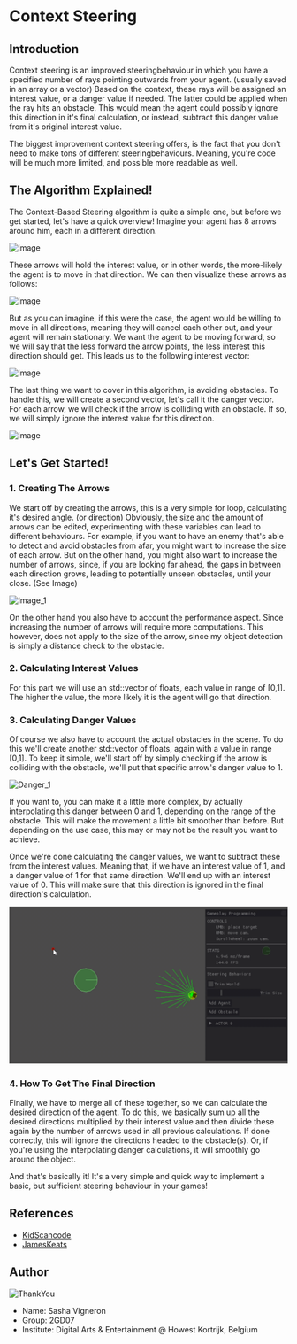 # Context Steering
## Introduction
Context steering is an improved steeringbehaviour in which you have a specified number of rays pointing outwards from your agent. (usually saved in an array or a vector)
Based on the context, these rays will be assigned an interest value, or a danger value if needed. The latter could be applied when the ray hits an obstacle. This would mean the agent could possibly ignore this direction in it's final calculation, or instead, subtract this danger value from it's original interest value.

The biggest improvement context steering offers, is the fact that you don't need to make tons of different steeringbehaviours.
Meaning, you're code will be much more limited, and possible more readable as well.

## The Algorithm Explained!
The Context-Based Steering algorithm is quite a simple one, but before we get started, let's have a quick overview!
Imagine your agent has 8 arrows around him, each in a different direction.

![image](https://user-images.githubusercontent.com/45370607/150368152-db7c2f1a-f087-46bf-af3c-21419dc17085.png)

These arrows will hold the interest value, or in other words, the more-likely the agent is to move in that direction.
We can then visualize these arrows as follows: 

![image](https://user-images.githubusercontent.com/45370607/150368536-a418c582-6d90-45e4-9dc1-30b037c79653.png)

But as you can imagine, if this were the case, the agent would be willing to move in all directions, meaning they will cancel each other out, and your agent will remain stationary. We want the agent to be moving forward, so we will say that the less forward the arrow points, the less interest this direction should get. This leads us to the following interest vector: 

![image](https://user-images.githubusercontent.com/45370607/150368955-f09c9236-8de7-4373-904a-8381bf0d15a5.png)

The last thing we want to cover in this algorithm, is avoiding obstacles. To handle this, we will create a second vector, let's call it the danger vector. 
For each arrow, we will check if the arrow is colliding with an obstacle. If so, we will simply ignore the interest value for this direction.

![image](https://user-images.githubusercontent.com/45370607/150369429-f8d6f34a-60bb-4b82-a6be-cfe59620cf06.png)


## Let's Get Started!
### 1. Creating The Arrows
We start off by creating the arrows, this is a very simple for loop, calculating it's desired angle. (or direction)
Obviously, the size and the amount of arrows can be edited, experimenting with these variables can lead to different behaviours.
For example, if you want to have an enemy that's able to detect and avoid obstacles from afar, you might want to increase the size of each arrow.
But on the other hand, you might also want to increase the number of arrows, since, if you are looking far ahead, the gaps in between each direction grows, leading to potentially unseen obstacles, until your close. (See Image)

![Image_1](https://i.imgur.com/htM5qWv.png)

On the other hand you also have to account the performance aspect. Since increasing the number of arrows will require more computations. 
This however, does not apply to the size of the arrow, since my object detection is simply a distance check to the obstacle.

### 2. Calculating Interest Values
For this part we will use an std::vector of floats, each value in range of [0,1]. 
The higher the value, the more likely it is the agent will go that direction.

### 3. Calculating Danger Values
Of course we also have to account the actual obstacles in the scene. To do this we'll create another std::vector of floats, again with a value in range [0,1].
To keep it simple, we'll start off by simply checking if the arrow is colliding with the obstacle, we'll put that specific arrow's danger value to 1. 

![Danger_1](/Footage/DangerValue.gif?raw=true "DangerValue")

If you want to, you can make it a little more complex, by actually interpolating this danger between 0 and 1, depending on the range of the obstacle.
This will make the movement a little bit smoother than before. But depending on the use case, this may or may not be the result you want to achieve.

Once we're done calculating the danger values, we want to subtract these from the interest values. Meaning that, if we have an interest value of 1, and a danger value of 1 for that same direction. We'll end up with an interest value of 0. This will make sure that this direction is ignored in the final direction's calculation.

![Danger_2](/Footage/DangerValue_2.gif?raw=true "DangerValue_2")

### 4. How To Get The Final Direction
Finally, we have to merge all of these together, so we can calculate the desired direction of the agent.
To do this, we basically sum up all the desired directions multiplied by their interest value and then divide these again by the number of arrows used in all previous calculations. If done correctly, this will ignore the directions headed to the obstacle(s). Or, if you're using the interpolating danger calculations, it will smoothly go around the object.

And that's basically it! It's a very simple and quick way to implement a basic, but sufficient steering behaviour in your games!

## References
- [KidScancode](https://kidscancode.org/godot_recipes/ai/context_map/)
- [JamesKeats](https://jameskeats.com/portfolio/contextbhvr.html)

## Author
![ThankYou](https://media.giphy.com/media/3oEdva9BUHPIs2SkGk/giphy.gif)

- Name: Sasha Vigneron
- Group: 2GD07
- Institute: Digital Arts & Entertainment @ Howest Kortrijk, Belgium
